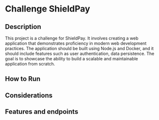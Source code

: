 # Challenge ShieldPay

## Description
This project is a challenge for ShieldPay. It involves creating a web application that demonstrates proficiency in modern web development practices. The application should be built using Node.js and Docker, and it should include features such as user authentication, data persistence. The goal is to showcase the ability to build a scalable and maintainable application from scratch.

## How to Run 

## Considerations

## Features and endpoints
